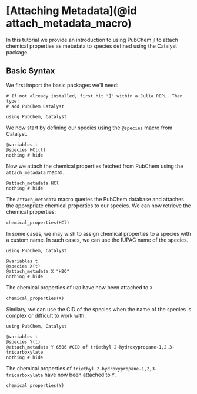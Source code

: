 # [Attaching Metadata](@id attach_metadata_macro)

In this tutorial we provide an introduction to using PubChem.jl to attach chemical properties as metadata to species defined using the Catalyst package.

## Basic Syntax

We first import the basic packages we'll need:

```@example ind1
# If not already installed, first hit "]" within a Julia REPL. Then type:
# add PubChem Catalyst 

using PubChem, Catalyst
```

We now start by defining our species using the `@species` macro from Catalyst.

```@example ind1
@variables t
@species HCl(t)
nothing # hide
```

Now we attach the chemical properties fetched from PubChem using the `attach_metadata` macro.

```@example ind1
@attach_metadata HCl
nothing # hide
```

The `attach_metadata` macro queries the PubChem database and attaches the appropriate chemical properties to our species. We can now retrieve the chemical properties:

```@example ind1
chemical_properties(HCl)
```

In some cases, we may wish to assign chemical properties to a species with a custom name. In such cases, we can use the IUPAC name of the species. 

```@example ind2
using PubChem, Catalyst

@variables t
@species X(t)
@attach_metadata X "H2O"
nothing # hide
```

The chemical properties of `H2O` have now been attached to `X`.

```@example ind2
chemical_properties(X)
```

Similary, we can use the CID of the species when the name of the species is complex or difficult to work with. 

```@example ind3
using PubChem, Catalyst

@variables t
@species Y(t)
@attach_metadata Y 6506 #CID of triethyl 2-hydroxypropane-1,2,3-tricarboxylate
nothing # hide
```
The chemical properties of `triethyl 2-hydroxypropane-1,2,3-tricarboxylate` have now been attached to `Y`.

```@example ind3
chemical_properties(Y)
```